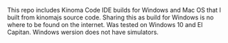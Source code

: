 This repo includes Kinoma Code IDE builds for Windows and Mac OS that I built from kinomajs source code. Sharing this as build for Windows is no where to be found on the internet. 
Was tested on Windows 10 and El Capitan. Windows wersion does not have simulators.
